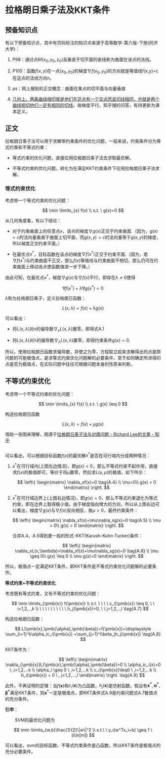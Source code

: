 # 拉格朗日乘子法及KKT条件

## 预备知识点

有以下预备知识点，其中有页码标注的知识点来源于高等数学-第六版-下册(同济大学)：

1. P98：通过点$M(x_0,y_0,z_0)$且垂直于切平面的直线称为曲面在该点的法线。

2. P105：函数$f(x,y)$在一点$(x_0,y_0)$的梯度$\nabla f(x_0,y_0)$的方向就是等值线f(x,y)=c在这点的法线方向$n$。

3. ps：网上搜到的正交概念：曲面在某点的切平面与向量垂直

4. [几何上，两条曲线相切就是他们在这点有一个交点而且切线相同，也就是两个曲线相切他们一定有相同的切线](https://www.zhihu.com/question/263403055/answer/268650860)，故梯度平行。知乎搜的问答，有待更新为课本定义。

## 正文

拉格朗日乘子法可以用于求解带约束条件的优化问题，一般来说，约束条件分为等式约束和不等式约束：

- 等式约束的优化问题，直接应用拉格朗日乘子法去求取最优解。

- 不等式约束的优化问题，转化为在满足KKT约束条件下应用拉格朗日乘子法求解。

### 等式约束优化

考虑带一个等式约束的优化问题：

$$
\min \limits_{x} f(x)  \\ 
s.t. \ g(x)=0
$$

从几何角度看，有以下结论：

- 对于约束曲面上的任意点$x$，该点的梯度$\nabla g(x)$正交于约束曲面.（因为，$g(x)=c$的法向量垂直于曲面上切平面，而$g(x,y)=c$的法向量等于$g(x,y)$的梯度，所以梯度正交约束平面。）

- 在最优点$x^*$，目标函数在该点的梯度$\nabla f(x^*)$正交于约束平面.（因为，若$\nabla f(x^*)$与约束曲面不正交，那么$f(x)$等值线与约束曲面不相切，那么仍可在约束曲面上移动该点使函数值进一步下降。）

由此可知，在最优点$x^*$，梯度$\nabla g(x)$与$\nabla f(x)$平行，即存在$\lambda \neq 0$使得

$$
\nabla f(x^*)+\lambda \nabla g(x^*)=0 \tag{A.1}
$$

$\lambda$称为拉格朗日乘子，定义拉格朗日函数：

$$
L(x,\lambda)=f(x)+\lambda g(x) \tag{A.2}
$$

可以看出：

- 将$L(x,\lambda)$对$x$的偏导数$\nabla_xL(x,\lambda)$置零，即得式A.1

- 将$L(x,\lambda)$对$\lambda$的偏导数$\nabla_{\lambda}L(x,\lambda)$置零，即得约束条件$g(x)=0$.

所以，使用拉格朗日函数求偏导数，并使之为零，方程联立起来求解得出的点是原问题的可能极值点，是求等式约束优化问题解的必要条件。至于如何确定所求得的点是否为极值点，在实际问题中往往可根据问题本身的性质来判断。

## 不等式约束优化

考虑带一个不等式约束的优化问题：

$$
\min \limits_{x} f(x)  \\
s.t. \ g(x) \leq 0
$$

构造拉格朗日函数

$$
L(x,\lambda)=f(x)+\mu g(x) \tag{A.3}
$$

借助一张图来理解，图源于[拉格朗日乘子法与对偶问题 - Richard Lee的文章 - 知乎](https://zhuanlan.zhihu.com/p/114574438)

<img title="" src="https://pic2.zhimg.com/80/v2-c10cb303f541b82b0883132f8938adcd_720w.jpg" alt="" data-align="center">

可以看出，可以根据目标函数$f(x)$的最优解$x^*$是否在可行域内分成两种情况：

1. $x^*$在可行域内(上图左边情况)，即$g(x)<0$，那么不等式约束不起作用，直接求$f(x)$的极值即可，等价于将$\mu$置零，然后求$L(x,\mu)$的极值，如下所示：
   
   $$
   \left\{ 
\begin{matrix}
\nabla_xf(x)=0  \tag{A.4} \\
\mu=0\\
g(x) < 0  
\end{matrix}
\right.  
   $$

2. $x^*$在可行域边界上(上图右边情况)，即$g(x)=0$，那么不等式约束退化为等式约束，即在边界上取得极小值。由于梯度指向增大的方向，所以从上图右边可以看出，梯度$\nabla g(x)$与$\nabla f(x)$反向相反，故$\mu>0$，最终约束条件：
   
   $$
   \left\{ 
\begin{matrix}
\nabla_xf(x)+\mu\nabla_xg(x)=0 \tag{A.5} \\
\mu > 0\\
g(x) = 0
\end{matrix}
\right.
   $$
   
   合并A.4，A.5得到更一般的形式-KKT(Karush-Kuhn-Tucker)条件：
   
   $$
   \left\{ 
\begin{matrix}
\nabla_xL(x,\lambda)=\nabla_xf(x)+\mu\nabla_xg(x)=0 \tag{A.6} \\
\mu \geq 0\\
g(x) \leq 0  \\
\mu g(x)=0
\end{matrix}
\right.
   $$

所以，极值点一定满足KKT条件，即KKT条件是不等式约束优化问题解的必要条件。

**等式约束+不等式约束优化**

考虑既有等式约束，又有不等式约束的优化问题：

$$
\min \limits_{\pmb{x}} f(\pmb{x})  \\
s.t. \ \ \ \ c_i(\pmb{x}) \leq 0, \ \ i=1,2,..,k \\
\ \ \ \ \ \ \ \ \ \  h_j(\pmb{x})=0, \ \ j=1,2,..,l \tag{A.7}
$$

构造拉格朗日函数：

$$
L(\pmb{x},\pmb{\alpha},\pmb{\beta})=f(\pmb{x})+\displaystyle
\sum_{i=1}^k\alpha_ic_i(\pmb{x})
+\sum_{j=1}^l\beta_jh_j(\pmb{x})  \tag{A.8}
$$

KKT条件为：

$$
\left\{ 
\begin{matrix}
\nabla_{\pmb{x}}L(\pmb{x},\pmb{\alpha},\pmb{\beta})=0 \\
 \alpha_ic_i(x)=0 \ ,i=1,2,...k \\
\alpha_i \geq 0 \ ,i=1,2,...k \\
c_i(\pmb{x})\leq0 \ ,i=1,2,...k \\
h_i(\pmb{x}) = 0 \ , j=1,2,...,l  
\end{matrix}
\right. \tag{A.9}
$$

此外，不再证明的定理：当$f(\pmb{x})$和$c_i(\pmb{x})$为凸函数，$h_j(\pmb{x})$是仿射函数，假设有$\pmb{x^*},\pmb{\alpha^*},\pmb{\beta^*}$满足KKT条件，则$\pmb{x^*}$一定是极值点，即KKT条件式A.9是约束问题式A.7极值点的充分条件。

**引申**：

        SVM的最优化问题为

$$
\min \limits_{w,b}\frac{1}{2}\|w\|^2 \\ 
s.t.\ \ y_i(w^Tx_i+b) \geq 1 \ (i\in[m])
$$

可以看出，svm的目标函数、不等式约束条件是凸函数，所以KKT条件是极值点的充分必要条件。
